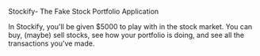 

Stockify- The Fake Stock Portfolio Application 

In Stockify, you'll be given $5000 to play with in the stock market. You can buy, (maybe) sell stocks, see how your portfolio is doing, and see all the transactions you've made. 


